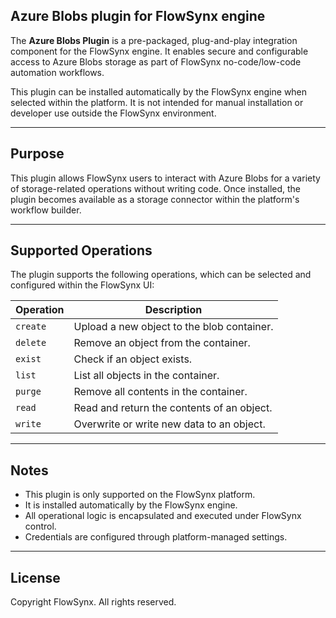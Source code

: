 ## Azure Blobs plugin for FlowSynx engine

The **Azure Blobs Plugin** is a pre-packaged, plug-and-play integration component for the FlowSynx engine. It enables secure and configurable access to Azure Blobs storage as part of FlowSynx no-code/low-code automation workflows.

This plugin can be installed automatically by the FlowSynx engine when selected within the platform. It is not intended for manual installation or developer use outside the FlowSynx environment.

---

## Purpose

This plugin allows FlowSynx users to interact with Azure Blobs for a variety of storage-related operations without writing code. Once installed, the plugin becomes available as a storage connector within the platform's workflow builder.

---

## Supported Operations

The plugin supports the following operations, which can be selected and configured within the FlowSynx UI:

| Operation| Description                               |
|----------|-------------------------------------------|
| `create` | Upload a new object to the blob container.|
| `delete` | Remove an object from the container.      |
| `exist`  | Check if an object exists.                |
| `list`   | List all objects in the container.        |
| `purge`  | Remove all contents in the container.     |
| `read`   | Read and return the contents of an object.|
| `write`  | Overwrite or write new data to an object. |

---

## Notes

- This plugin is only supported on the FlowSynx platform.
- It is installed automatically by the FlowSynx engine.
- All operational logic is encapsulated and executed under FlowSynx control.
- Credentials are configured through platform-managed settings.

---

## License

Copyright FlowSynx. All rights reserved.